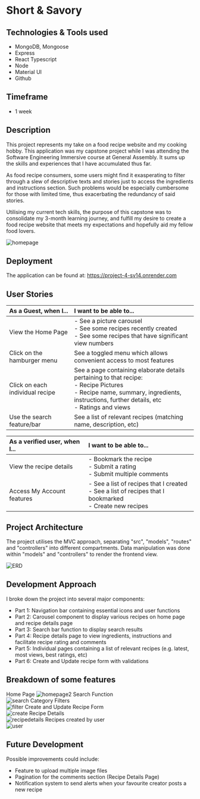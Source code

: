 # Short & Savory

## Technologies & Tools used
  - MongoDB, Mongoose
  - Express
  - React Typescript
  - Node
  - Material UI
  - Github

## Timeframe
  - 1 week

## Description
This project represents my take on a food recipe website and my cooking hobby. This application was my capstone project while I was attending the Software Engineering Immersive course at General Assembly. It sums up the skills and experiences that I have accumulated thus far.

As food recipe consumers, some users might find it exasperating to filter through a slew of descriptive texts and stories just to access the ingredients and instructions section. Such problems would be especially cumbersome for those with limited time, thus exacerbating the redundancy of said stories.

Utilising my current tech skills, the purpose of this capstone was to consolidate my 3-month learning journey, and fulfill my desire to create a food recipe website that meets my expectations and hopefully aid my fellow food lovers.

![homepage](public/readme_resource/Homepage.png)


## Deployment
The application can be found at: https://project-4-sv14.onrender.com


## User Stories
| As a Guest, when I...                    |  I want to be able to...                
| :--------------------------------------- |:-----------------------------------------------|  
| View the Home Page                       |  - See a picture carousel<br>- See some recipes recently created<br>- See some recipes that have significant view numbers
| Click on the hamburger menu              |  See a toggled menu which allows convenient access to most features
| Click on each individual recipe          |  See a page containing elaborate details pertaining to that recipe:<br>- Recipe Pictures<br>- Recipe name, summary, ingredients, instructions, further details, etc<br>- Ratings and views
| Use the search feature/bar               |  See a list of relevant recipes (matching name, description, etc) 

| As a verified user, when I...            |  I want to be able to...                
| :--------------------------------------- |:-----------------------------------------------|   
| View the recipe details                  |  - Bookmark the recipe<br>- Submit a rating<br>- Submit multiple comments
| Access My Account features               |  - See a list of recipes that I created<br>- See a list of recipes that I bookmarked<br>- Create new recipes


## Project Architecture

The project utilises the MVC approach, separating "src", "models", "routes" and "controllers" into different compartments. Data manipulation was done within "models" and "controllers" to render the frontend view.

![ERD](public/readme_resource/ERD.png)



## Development Approach
I broke down the project into several major components:
 - Part 1: Navigation bar containing essential icons and user functions
 - Part 2: Carousel component to display various recipes on home page and recipe details page
 - Part 3: Search bar function to display search results
 - Part 4: Recipe details page to view ingredients, instructions and facilitate recipe rating and comments
 - Part 5: Individual pages containing a list of relevant recipes (e.g. latest, most views, best ratings, etc)
 - Part 6: Create and Update recipe form with validations

 ## Breakdown of some features

 Home Page
![homepage2](public/readme_resource/Homepage2.png)
 Search Function
 <br/>
![search](public/readme_resource/Search.png)
 Category Filters
 <br/>
![filter](public/readme_resource/Filter.png)
 Create and Update Recipe Form
 <br/>
![create](public/readme_resource/Create.png)
 Recipe Details
 <br/>
![recipedetails](public/readme_resource/Recipedetails.png)
 Recipes created by user
 <br/>
![user](public/readme_resource/user.png)


## Future Development
Possible improvements could include:
  - Feature to upload multiple image files
  - Pagination for the comments section (Recipe Details Page)
  - Notification system to send alerts when your favourite creator posts a new recipe
